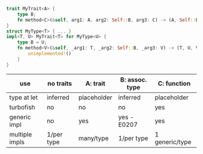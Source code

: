 ```rust
trait MyTrait<A> {
    type B;
    fn method<C>(&self, arg1: A, arg2: Self::B, arg3: C) -> (A, Self::B, C);
}
struct MyType<T> { ... }
impl<T, U> MyTrait<T> for MyType<U> {
    type B = U;
    fn method<V>(&self, _arg1: T, _arg2: Self::B, _arg3: V) -> (T, U, V) {
        unimplemented!()
    }
}
```

| use            | no traits  | A: trait      | B: assoc. type | C: function    |
|----------------|------------|---------------|----------------|----------------|
| type at let    | inferred   | placeholder   | inferred       | placeholder    |
| turbofish      | no         | no            | no             | yes            |
| generic impl   | no         | yes           | yes - E0207    | yes            |
| multiple impls | 1/per type | many/type     | 1/per type     | 1 generic/type |
